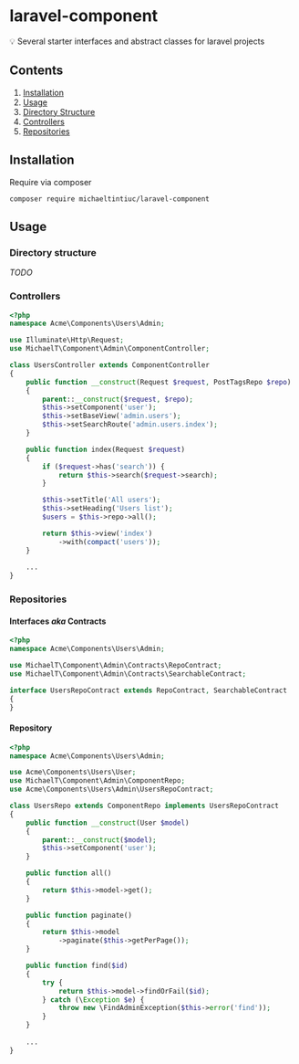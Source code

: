 # laravel-component
:bulb: Several starter interfaces and abstract classes for laravel projects

## Contents
1. [Installation](#installation)
2. [Usage](#usage)
  1. [Directory Structure](#directory-structure)
  2. [Controllers](#controllers)
  3. [Repositories](#repositories)

## Installation

Require via composer
```shell
composer require michaeltintiuc/laravel-component
``````

## Usage

### Directory structure
_TODO_

### Controllers
```php
<?php
namespace Acme\Components\Users\Admin;

use Illuminate\Http\Request;
use MichaelT\Component\Admin\ComponentController;

class UsersController extends ComponentController
{
    public function __construct(Request $request, PostTagsRepo $repo)
    {
        parent::__construct($request, $repo);
        $this->setComponent('user');
        $this->setBaseView('admin.users');
        $this->setSearchRoute('admin.users.index');
    }

    public function index(Request $request)
    {
        if ($request->has('search')) {
            return $this->search($request->search);
        }

        $this->setTitle('All users');
        $this->setHeading('Users list');
        $users = $this->repo->all();

        return $this->view('index')
            ->with(compact('users'));
    }
    
    ...
}
```

### Repositories
#### Interfaces _aka_ Contracts
```php
<?php
namespace Acme\Components\Users\Admin;

use MichaelT\Component\Admin\Contracts\RepoContract;
use MichaelT\Component\Admin\Contracts\SearchableContract;

interface UsersRepoContract extends RepoContract, SearchableContract
{
}
```

#### Repository
```php
<?php
namespace Acme\Components\Users\Admin;

use Acme\Components\Users\User;
use MichaelT\Component\Admin\ComponentRepo;
use Acme\Components\Users\Admin\UsersRepoContract;

class UsersRepo extends ComponentRepo implements UsersRepoContract
{
    public function __construct(User $model)
    {
        parent::__construct($model);
        $this->setComponent('user');
    }

    public function all()
    {
        return $this->model->get();
    }

    public function paginate()
    {
        return $this->model
            ->paginate($this->getPerPage());
    }

    public function find($id)
    {
        try {
            return $this->model->findOrFail($id);
        } catch (\Exception $e) {
            throw new \FindAdminException($this->error('find'));
        }
    }
    
    ...
}
```
